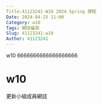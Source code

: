 ```yaml
---
Title:41123241-W10 2024 Spring 課程
Date: 2024-04-25 11:00
Category: w10
Tags: 網誌編寫
Slug: 41123241-w10
Author: 41123241
---
```


w10  6666666666666666666

<!-- PELICAN_END_SUMMARY -->

# w10
更新小組成員網誌